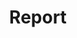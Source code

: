 ---
title: Report
id: reports

build:
  list: always
  publishResources: true
  render: link

cascade:
  build:
    list: always
    publishResources: true
    render: always
---